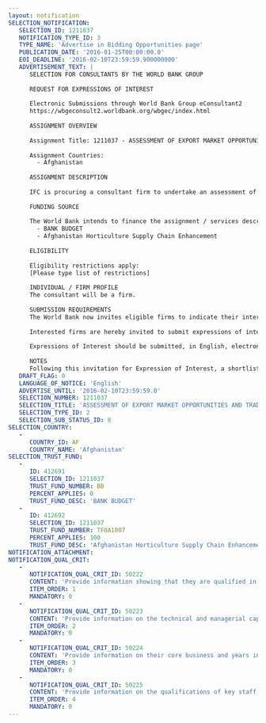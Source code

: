 ```yaml
---
layout: notification
SELECTION_NOTIFICATION: 
   SELECTION_ID: 1211037
   NOTIFICATION_TYPE_ID: 3
   TYPE_NAME: 'Advertise in Bidding Opportunities page'
   PUBLICATION_DATE: '2016-01-25T00:00:00.0'
   EOI_DEADLINE: '2016-02-10T23:59:59.900000000'
   ADVERTISEMENT_TEXT: |
      SELECTION FOR CONSULTANTS BY THE WORLD BANK GROUP
      
      REQUEST FOR EXPRESSIONS OF INTEREST
      
      Electronic Submissions through World Bank Group eConsultant2
      https://wbgeconsult2.worldbank.org/wbgec/index.html
      
      ASSIGNMENT OVERVIEW
      
      Assignment Title: 1211037 - ASSESSMENT OF EXPORT MARKET OPPORTUNITIES AND TRADE FACILITATION OF POMEGRANATES FROM AFGHANISTAN
      
      Assignment Countries:
        - Afghanistan
      
      ASSIGNMENT DESCRIPTION
      
      IFC is procuring a consultant firm to undertake an assessment of export market opportunities; development of marketing strategy to expand export markets for fresh fruit and fruit concentrate of Pomegranates, and facilitate Omaid Bahar Fruit Ltd (fruit processing company in Kabul) in initial export stages. The scope of work for the consultant will consist of three separate, but inter-related activities: (1)  Engagement of Omaid Bahar Fruit Ltd  to identify its capacity (potential and constraints) to meet export market requirements for pomegranates; (2) Assessment of Export Market Opportunities for Pomegranates in Far Eastern Countries (including South Korea, China, Hong Kong, Thailand,  & Singapore) and Central Europe (Russia, Azerbaijan, Kazakhstan, Ukraine, etc); & (3) Export Market Facilitation. The consultant will support in developing a link between Omaid Bahar Fruit Processing Ltd and the identified potential buyers, address queries,  and monitoring progress
      
      FUNDING SOURCE
      
      The World Bank intends to finance the assignment / services described below under the following trust fund(s):
        - BANK BUDGET
        - Afghanistan Horticulture Supply Chain Enhancement
      
      ELIGIBILITY
      
      Eligibility restrictions apply:
      [Please type list of restrictions]
      
      INDIVIDUAL / FIRM PROFILE
      The consultant will be a firm. 
      
      SUBMISSION REQUIREMENTS
      The World Bank now invites eligible firms to indicate their interest in providing the services.  Interested firms must provide information indicating that they are qualified to perform the services (brochures, description of similar assignments, experience in similar conditions, availability of appropriate skills among staff, etc. for firms; CV and cover letter for individuals).  Please note that the total size of all attachments should be less than 5MB.  Consultants may associate to enhance their qualifications.
      
      Interested firms are hereby invited to submit expressions of interest.
      
      Expressions of Interest should be submitted, in English, electronically through World Bank Group eTendering (https://wbgeconsult2.worldbank.org/wbgec/index.html)
      
      NOTES
      Following this invitation for Expression of Interest, a shortlist of qualified firms will be formally invited to submit proposals.  Shortlisting and selection will be subject to the availability of funding.
   DRAFT_FLAG: 0
   LANGUAGE_OF_NOTICE: 'English'
   ADVERTISE_UNTIL: '2016-02-10T23:59:59.0'
   SELECTION_NUMBER: 1211037
   SELECTION_TITLE: 'ASSESSMENT OF EXPORT MARKET OPPORTUNITIES AND TRADE FACILITATION OF POMEGRANATES FROM AFGHANISTAN'
   SELECTION_TYPE_ID: 2
   SELECTION_SUB_STATUS_ID: 8
SELECTION_COUNTRY: 
   - 
      COUNTRY_ID: AF
      COUNTRY_NAME: 'Afghanistan'
SELECTION_TRUST_FUND: 
   - 
      ID: 412691
      SELECTION_ID: 1211037
      TRUST_FUND_NUMBER: BB
      PERCENT_APPLIES: 0
      TRUST_FUND_DESC: 'BANK BUDGET'
   - 
      ID: 412692
      SELECTION_ID: 1211037
      TRUST_FUND_NUMBER: TF0A1007
      PERCENT_APPLIES: 100
      TRUST_FUND_DESC: 'Afghanistan Horticulture Supply Chain Enhancement'
NOTIFICATION_ATTACHMENT: 
NOTIFICATION_QUAL_CRIT: 
   - 
      NOTIFICATION_QUAL_CRIT_ID: 50222
      CONTENT: 'Provide information showing that they are qualified in the field of the assignment.'
      ITEM_ORDER: 1
      MANDATORY: 0
   - 
      NOTIFICATION_QUAL_CRIT_ID: 50223
      CONTENT: 'Provide information on the technical and managerial capabilities of the firm.'
      ITEM_ORDER: 2
      MANDATORY: 0
   - 
      NOTIFICATION_QUAL_CRIT_ID: 50224
      CONTENT: 'Provide information on their core business and years in business.'
      ITEM_ORDER: 3
      MANDATORY: 0
   - 
      NOTIFICATION_QUAL_CRIT_ID: 50225
      CONTENT: 'Provide information on the qualifications of key staff.'
      ITEM_ORDER: 4
      MANDATORY: 0
---
```

